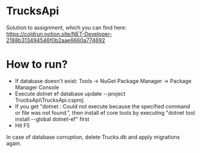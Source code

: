 # TrucksApi
Solution to assignment, which you can find here:
https://coldrun.notion.site/NET-Developer-2188b313494546f0b2aae6660a774692

# How to run?
* If database doesn't exist: Tools -> NuGet Package Manager -> Package Manager Console
* Execute dotnet ef database update --project TrucksApi\TrucksApi.csproj
* If you get "dotnet : Could not execute because the specified command or file was not found.", then install ef core tools by executing "dotnet tool install --global dotnet-ef" first
* Hit F5

In case of database corruption, delete Trucks.db and apply migrations again.
